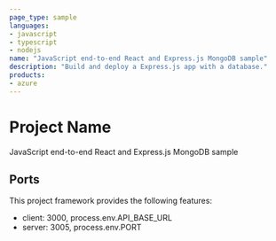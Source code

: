 ```yaml
---
page_type: sample
languages:
- javascript
- typescript
- nodejs
name: "JavaScript end-to-end React and Express.js MongoDB sample"
description: "Build and deploy a Express.js app with a database."
products:
- azure
---
```


# Project Name

JavaScript end-to-end React and Express.js MongoDB sample

## Ports

This project framework provides the following features:

* client: 3000, process.env.API_BASE_URL
* server: 3005, process.env.PORT

